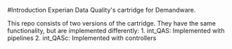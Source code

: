 #Introduction 
Experian Data Quality's cartridge for Demandware.

This repo consists of two versions of the cartridge. They have the same functionality, but are implemented differently:
    1. int_QAS: Implemented with pipelines
    2. int_QASc: Implemented with controllers
